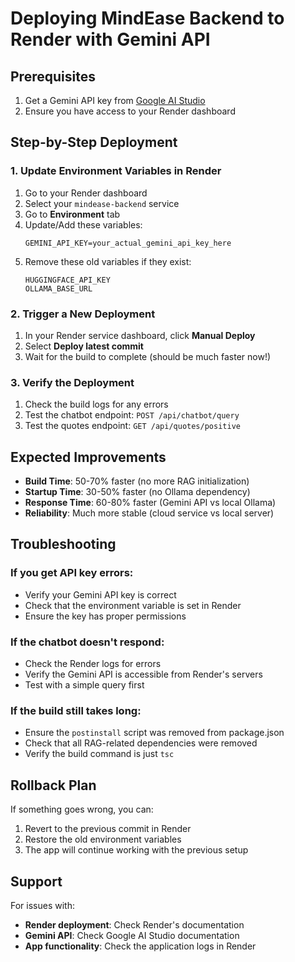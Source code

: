 # Deploying MindEase Backend to Render with Gemini API

## Prerequisites
1. Get a Gemini API key from [Google AI Studio](https://makersuite.google.com/app/apikey)
2. Ensure you have access to your Render dashboard

## Step-by-Step Deployment

### 1. Update Environment Variables in Render
1. Go to your Render dashboard
2. Select your `mindease-backend` service
3. Go to **Environment** tab
4. Update/Add these variables:
   ```
   GEMINI_API_KEY=your_actual_gemini_api_key_here
   ```
5. Remove these old variables if they exist:
   ```
   HUGGINGFACE_API_KEY
   OLLAMA_BASE_URL
   ```

### 2. Trigger a New Deployment
1. In your Render service dashboard, click **Manual Deploy**
2. Select **Deploy latest commit**
3. Wait for the build to complete (should be much faster now!)

### 3. Verify the Deployment
1. Check the build logs for any errors
2. Test the chatbot endpoint: `POST /api/chatbot/query`
3. Test the quotes endpoint: `GET /api/quotes/positive`

## Expected Improvements

- **Build Time**: 50-70% faster (no more RAG initialization)
- **Startup Time**: 30-50% faster (no Ollama dependency)
- **Response Time**: 60-80% faster (Gemini API vs local Ollama)
- **Reliability**: Much more stable (cloud service vs local server)

## Troubleshooting

### If you get API key errors:
- Verify your Gemini API key is correct
- Check that the environment variable is set in Render
- Ensure the key has proper permissions

### If the chatbot doesn't respond:
- Check the Render logs for errors
- Verify the Gemini API is accessible from Render's servers
- Test with a simple query first

### If the build still takes long:
- Ensure the `postinstall` script was removed from package.json
- Check that all RAG-related dependencies were removed
- Verify the build command is just `tsc`

## Rollback Plan

If something goes wrong, you can:
1. Revert to the previous commit in Render
2. Restore the old environment variables
3. The app will continue working with the previous setup

## Support

For issues with:
- **Render deployment**: Check Render's documentation
- **Gemini API**: Check Google AI Studio documentation
- **App functionality**: Check the application logs in Render
